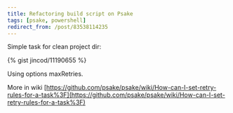 ```yaml
---
title: Refactoring build script on Psake
tags: [psake, powershell]
redirect_from: /post/83538114235
---
```

Simple task for clean project dir:

{% gist jincod/11190655 %}

Using options maxRetries.

More in wiki [https://github.com/psake/psake/wiki/How-can-I-set-retry-rules-for-a-task%3F](https://github.com/psake/psake/wiki/How-can-I-set-retry-rules-for-a-task%3F)
